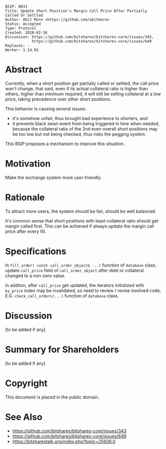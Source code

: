    BSIP: 0031
    Title: Update Short Position's Margin Call Price After Partially Called Or Settled
    Author: Abit More <https://github.com/abitmore>
    Status: Accepted
    Type: Protocol
    Created: 2018-02-16
    Discussion: https://github.com/bitshares/bitshares-core/issues/343,
                https://github.com/bitshares/bitshares-core/issues/649
    Replaces: -
    Worker: 1.14.92

# Abstract

Currently, when a short position get partially called or settled, the call
price won't change, that said, even if its actual collateral ratio is higher
than others, higher than minimum required, it will still be selling collateral
at a low price, taking precedence over other short positions.

This behavior is causing several issues:
* it's somehow unfair, thus brought bad experience to shorters, and
* it prevents black swan event from being triggered in time when needed,
  because the collateral ratio of the 2nd even overall short positions may
  be too low but not being checked, thus risks the pegging system.

This BSIP proposes a mechanism to improve this situation.

# Motivation

Make the exchange system more user-friendly.

# Rationale

To attract more users, the system should be fair, should be well balanced.

It's common sense that short positions with least collateral ratio should
get margin called first. This can be achieved if always update the margin
call price after every fill.

# Specifications

In `fill_order( const call_order_object& ...)` function of `database` class,
update `call_price` field of `call_order_object` after debt or collateral
changed to a non-zero value.

In addtion, after `call_price` get updated, the iterators initialized with
`by_price` index may be invalidated, so need to review / revise involved code,
E.G. `check_call_orders(...)` function of `database` class.

# Discussion

[to be added if any]

# Summary for Shareholders

[to be added if any]

# Copyright

This document is placed in the public domain.

# See Also

* https://github.com/bitshares/bitshares-core/issues/343
* https://github.com/bitshares/bitshares-core/issues/649
* https://bitsharestalk.org/index.php?topic=25926.0
